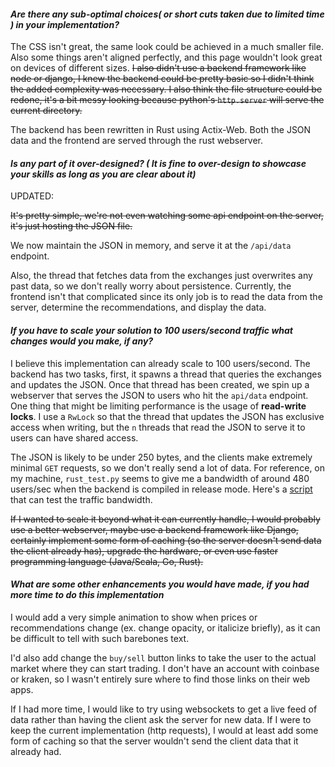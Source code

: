 #### *Are there any sub-optimal choices( or short cuts taken due to limited time ) in your implementation?*
The CSS isn't great, the same look could be achieved in a much smaller file. Also some things aren't aligned perfectly, and this page wouldn't look great on devices of different sizes. ~~I also didn't use a backend framework like node or django, I knew the backend could be pretty basic so I didn't think the added complexity was necessary. I also think the file structure could be redone, it's a bit messy looking because python's `http.server` will serve the current directory.~~

The backend has been rewritten in Rust using Actix-Web. Both the JSON data and the frontend are served through the rust webserver.

#### *Is any part of it over-designed? ( It is fine to over-design to showcase your skills as long as you are clear about it)*
UPDATED:

~~It's pretty simple, we're not even watching some api endpoint on the server, it's just hosting the JSON file.~~

We now maintain the JSON in memory, and serve it at the `/api/data` endpoint.

Also, the thread that fetches data from the exchanges just overwrites any past data, so we don't really worry about persistence. Currently, the frontend isn't that complicated since its only job is to read the data from the server, determine the recommendations, and display the data.

#### *If you have to scale your solution to 100 users/second traffic what changes would you make, if any?*
I believe this implementation can already scale to 100 users/second. The backend has two tasks, first, it spawns a thread that queries the exchanges and updates the JSON. Once that thread has been created, we spin up a webserver that serves the JSON to users who hit the `api/data` endpoint. One thing that might be limiting performance is the usage of **read-write locks**. I use a `RwLock` so that the thread that updates the JSON has exclusive access when writing, but the `n` threads that read the JSON to serve it to users can have shared access. 

The JSON is likely to be under 250 bytes, and the clients make extremely minimal `GET` requests, so we don't really send a lot of data. For reference, on my machine, `rust_test.py` seems to give me a bandwidth of around 480 users/sec when the backend is compiled in release mode.  Here's a [script](rust_test.py) that can test the traffic bandwidth. 

~~If I wanted to scale it beyond what it can currently handle, I would probably use a better webserver, maybe use a backend framework like Django, certainly implement some form of caching (so the server doesn't send data the client already has), upgrade the hardware, or even use faster programming language (Java/Scala, Go, Rust).~~

#### *What are some other enhancements you would have made, if you had more time to do this implementation*
I would add a very simple animation to show when prices or recommendations change (ex. change opacity, or italicize briefly), as it can be difficult to tell with such barebones text.
 
I'd also add change the `buy/sell` button links to take the user to the actual market where they can start trading. I don't have an account with coinbase or kraken, so I wasn't entirely sure where to find those links on their web apps.

If I had more time, I would like to try using websockets to get a live feed of data rather than having the client ask the server for new data. If I were to keep the current implementation (http requests), I would at least add some form of caching so that the server wouldn't send the client data that it already had.
